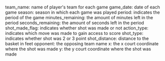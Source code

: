 team_name: name of player's team for each game
game_date: date of each game
season: season in which each game was played
period: indicates the period of the game
minutes_remaining: the amount of minutes left in the period
seconds_remaining: the amount of seconds left in the period
shot_made_flag: indicates whether shot was made or not
action_type: indicates which move was made to gain access to score
shot_type: indicates whether shot was 2 or 3 point
shot_distance: distance to the basket in feet
opponent: the opposing team name
x: the x court coordinate where the shot was made
y: the y court coordinate where the shot was made